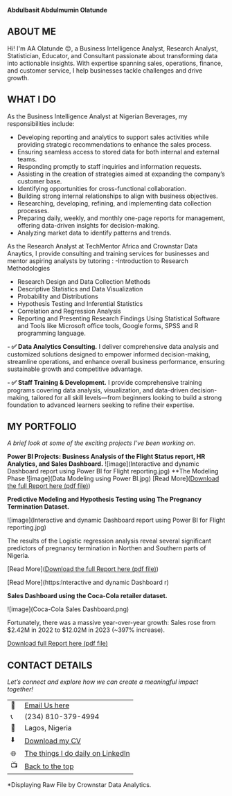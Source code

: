 **Abdulbasit Abdulmumin Olatunde**

<!--Section 1: Introduce your self-->
## ABOUT ME

Hi! I'm AA Olatunde 😊, a Business Intelligence Analyst, Research Analyst, Statistician, Educator, and Consultant passionate about transforming data into actionable insights. With expertise spanning sales, operations, finance, and customer service, I help businesses tackle challenges and drive growth.


<!--Mention your top/relevant skills here - core and soft skills-->
## WHAT I DO

As the Business Intelligence Analyst at Nigerian Beverages, my responsibilities include:  
- Developing reporting and analytics to support sales activities while providing strategic recommendations to enhance the sales process.  
- Ensuring seamless access to stored data for both internal and external teams.  
- Responding promptly to staff inquiries and information requests.  
- Assisting in the creation of strategies aimed at expanding the company’s customer base.  
- Identifying opportunities for cross-functional collaboration.  
- Building strong internal relationships to align with business objectives.  
- Researching, developing, refining, and implementing data collection processes.  
- Preparing daily, weekly, and monthly one-page reports for management, offering data-driven insights for decision-making.  
- Analyzing market data to identify patterns and trends.

As the Research Analyst at TechMentor Africa and Crownstar Data Anaytics, I provide consulting and training services for businesses and mentor aspiring analysts by tutoring :
-Introduction to Research Methodologies
- Research Design and Data Collection Methods
- Descriptive Statistics and Data Visualization
- Probability and Distributions
- Hypothesis Testing and Inferential Statistics
- Correlation and Regression Analysis
- Reporting and Presenting Research Findings
Using Statistical Software and Tools like Microsoft office tools, Google forms, SPSS and R programming language.
 
**- ✅ Data Analytics Consulting.**
I deliver comprehensive data analysis and customized solutions designed to empower informed decision-making, streamline operations, and enhance overall business performance, ensuring sustainable growth and competitive advantage.

**- ✅ Staff Training & Development.**
I provide comprehensive training programs covering data analysis, visualization, and data-driven decision-making, tailored for all skill levels—from beginners looking to build a strong foundation to advanced learners seeking to refine their expertise. 


<!--Section 2: List 3-4 key projects-->
## MY PORTFOLIO 

*A brief look at some of the exciting projects I’ve been working on.*

**Power BI Projects: Business Analysis of the Flight Status report, HR Analytics, and Sales Dashboard.**
![image](Interactive and dynamic Dashboard report using Power BI for Flight reporting.jpg)
**The Modeling Phase
![image](Data Modeling using Power BI.jpg)
[Read More](<a href="Flight Report.pbix">Download the full Report here (pdf file)</a>)

**Predictive Modeling and Hypothesis Testing using The Pregnancy Termination Dataset.**

![image](Interactive and dynamic Dashboard report using Power BI for Flight reporting.jpg)

The results of the Logistic regression analysis reveal several significant predictors of pregnancy termination in Northen and Southern parts of Nigeria.

[Read More](<a href="The Influence of Pregnancy Termination in Nigeria.pdf">Download the full Report here (pdf file)</a>)

[Read More](https:Interactive and dynamic Dashboard r)

**Sales Dashboard using the Coca-Cola retailer dataset.**

![image](Coca-Cola Sales Dashboard.png)

Fortunately, there was a massive year-over-year growth: Sales rose from $2.42M in 2022 to $12.02M in 2023 (~397% increase). 

<a href="Coca-Cola Retailer Dashboard.xlsx">Download full Report here (pdf file)</a>

## CONTACT DETAILS

*Let’s connect and explore how we can create a meaningful impact together!*
<table>
  <tbody>
    <tr>
      <td>📧</td>
      <td><a href="mailto: abdulbasitabdulmumin0@gmail.com">Email Us here</a></td>
    </tr>
    <tr>
      <td>📞</td>
      <td>(234) 810-379-4994</td>
    </tr>
    <tr>
      <td>📍</td>
      <td>Lagos, Nigeria</td>
    </tr>
    <tr>
      <td>⬇️</td>
      <td><a href="ABDULMUMIN Abdulbasit Olatunde-CV.pdf">Download my CV</a></td>
    </tr>
    <tr>
      <td>🌐</td>
      <td><a href="https://www.linkedin.com/in/abdulbasit-abdulmumin8110567538">The things I do daily on LinkedIn</a></td>
    </tr>
    <tr>
      <td>📺</td>
      <td><a href="#">Back to the top</a></td>
    </tr>
  </tbody>
</table>

   



*Displaying Raw File by Crownstar Data Analytics.
